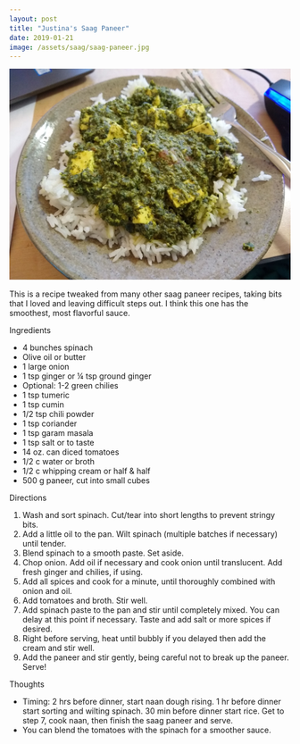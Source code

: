 ```yaml
---
layout: post
title: "Justina's Saag Paneer"
date: 2019-01-21
image: /assets/saag/saag-paneer.jpg
---
```


<img src="/assets/saag/saag-paneer.jpg" alt="Plate of saag paneer" class="image-style" />

This is a recipe tweaked from many other saag paneer recipes, taking bits that I loved and leaving difficult steps out. I think this one has the smoothest, most flavorful sauce.

Ingredients
- 4 bunches spinach
- Olive oil or butter
- 1 large onion
- 1 tsp ginger or ¼ tsp ground ginger
- Optional: 1-2 green chilies
- 1 tsp tumeric
- 1 tsp cumin
- 1/2 tsp chili powder
- 1 tsp coriander
- 1 tsp garam masala
- 1 tsp salt or to taste
- 14 oz. can diced tomatoes
- 1/2 c water or broth
- 1/2 c whipping cream or half & half
- 500 g paneer, cut into small cubes

Directions
1. Wash and sort spinach. Cut/tear into short lengths to prevent stringy bits.
2. Add a little oil to the pan. Wilt spinach (multiple batches if necessary) until tender.
3. Blend spinach to a smooth paste. Set aside.
4. Chop onion. Add oil if necessary and cook onion until translucent. Add fresh ginger and chilies, if using.
5. Add all spices and cook for a minute, until thoroughly combined with onion and oil.
6. Add tomatoes and broth. Stir well.
7. Add spinach paste to the pan and stir until completely mixed. You can delay at this point if necessary. Taste and add salt or more spices if desired.
8. Right before serving, heat until bubbly if you delayed then add the cream and stir well.
9. Add the paneer and stir gently, being careful not to break up the paneer. Serve!

Thoughts
- Timing: 2 hrs before dinner, start naan dough rising. 1 hr before dinner start sorting and wilting spinach. 30 min before dinner start rice. Get to step 7, cook naan, then finish the saag paneer and serve.
- You can blend the tomatoes with the spinach for a smoother sauce.
